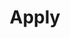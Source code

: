 ---
layout: apply
title: Apply
permalink: "/apply"
position: 2
hero-text: Apply
body1: |-
  <p>We will be accepting applications for the 2017 grant shortly! Check back here for more info in the coming months.

  Please contact NickHarnik@gmail.com with any questions in the meantime.</p>
---